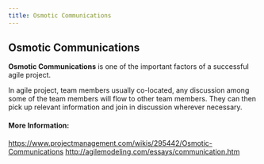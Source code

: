 ```yaml
---
title: Osmotic Communications
---
```

## Osmotic Communications
**Osmotic Communications** is one of the important factors of a successful agile project.  

In agile project, team members usually co-located, any discussion among some of the team members will flow to other team members. They can then pick up relevant information and join in discussion wherever necessary.  

#### More Information:
https://www.projectmanagement.com/wikis/295442/Osmotic-Communications
http://agilemodeling.com/essays/communication.htm
